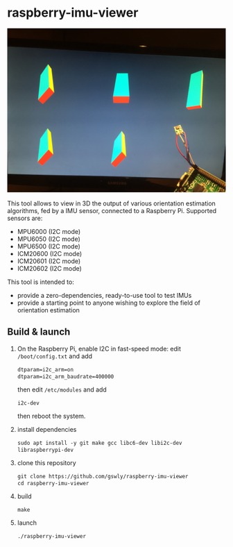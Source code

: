 
# raspberry-imu-viewer

![](front.jpg)

This tool allows to view in 3D the output of various orientation estimation algorithms, fed by a IMU sensor, connected to a Raspberry Pi. Supported sensors are:

* MPU6000 (I2C mode)
* MPU6050 (I2C mode)
* MPU6500 (I2C mode)
* ICM20600 (I2C mode)
* ICM20601 (I2C mode)
* ICM20602 (I2C mode)

This tool is intended to:

* provide a zero-dependencies, ready-to-use tool to test IMUs
* provide a starting point to anyone wishing to explore the field of orientation estimation

## Build & launch

1. On the Raspberry Pi, enable I2C in fast-speed mode: edit `/boot/config.txt` and add
   ```
   dtparam=i2c_arm=on
   dtparam=i2c_arm_baudrate=400000
   ```

   then edit `/etc/modules` and add
   ```
   i2c-dev
   ```

   then reboot the system.

2. install dependencies
   ```
   sudo apt install -y git make gcc libc6-dev libi2c-dev libraspberrypi-dev
   ```

3. clone this repository
   ```
   git clone https://github.com/gswly/raspberry-imu-viewer
   cd raspberry-imu-viewer
   ```

4. build
   ```
   make
   ```

5. launch
   ```
   ./raspberry-imu-viewer
   ```
